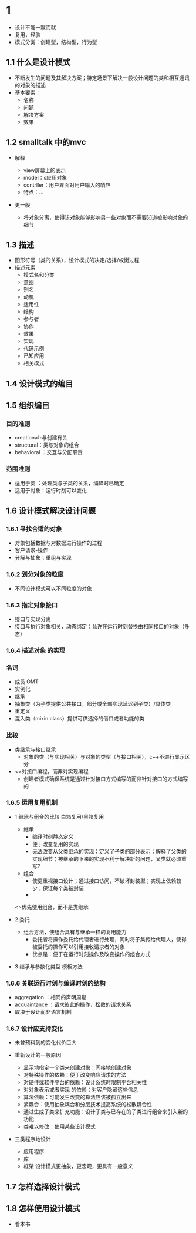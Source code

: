# 1 

- 设计不能一蹴而就
- 复用，经验
- 模式分类：创建型，结构型，行为型

## 1.1 什么是设计模式

- 不断发生的问题及其解决方案；特定场景下解决一般设计问题的类和相互通讯的对象的描述
- 基本要素：
  - 名称
  - 问题
  - 解决方案
  - 效果

## 1.2 smalltalk 中的mvc

- 解释

  - view屏幕上的表示
  - model：s应用对象
  - contrller：用户界面对用户输入的响应 
  - 特点：...

- 更一般
  - 将对象分离，使得该对象能够影响另一些对象而不需要知道被影响对象的细节

## 1.3 描述
- 图形符号（类的关系），设计模式的决定/选择/权衡过程
- 描述元素
  - 模式名和分类
  - 意图
  - 别名
  - 动机
  - 适用性
  - 结构
  - 参与者
  - 协作
  - 效果
  - 实现
  - 代码示例
  - 已知应用 
  - 相关模式 

## 1.4 设计模式的编目

## 1.5 组织编目
### 目的准则
- creational :与创建有关
- structural：类与对象的组合
- behavioral ：交互与分配职责

### 范围准则
- 适用于类  ：处理类与子类的关系，编译时已确定
- 适用于对象：运行时刻可以变化

## 1.6 设计模式解决设计问题
### 1.6.1 寻找合适的对象
- 对象包括数据与对数据进行操作的过程
- 客户请求-操作
- 分解与抽象；重组与实现

### 1.6.2 划分对象的粒度
- 不同设计模式可以不同粒度的对象

### 1.6.3 指定对象接口
- 接口与实现分离
- 接口与执行对象相关，动态绑定：允许在运行时刻替换由相同接口的对象（多态）

### 1.6.4 描述对象 的实现 

### 名词
- 成员 OMT
- 实例化
- 继承 
- 抽象类（为子类提供公共接口，部分或全部实现延迟到子类）/具体类
- 重定义
- 混入类（mixin class）提供可供选择的借口或者功能的类

### 比较
- 类继承与接口继承
  - 对象的类（与实现相关）与对象的类型（与接口相关），c++不进行显示区分
- <>对接口编程，而非对实现编程
  - 创建者模式确保系统是通过针对接口方式编写的而非针对接口的方式编写的

### 1.6.5 运用复用机制
- 1 继承与组合的比较 白箱复用/黑箱复用
  - 继承
    - 编译时刻静态定义
    - 便于改变复用的实现
    - 无法改变从父类继承的实现；定义了子类的部分表示；解释了父类的实现细节；被继承的下来的实现不利于解决新的问题，父类就必须重写?
  - 组合
    - 使更重视接口设计；通过接口访问，不破坏封装型；实现上依赖较少；保证每个类被封装
    - 
  <>优先使用组合，而不是类继承
  
- 2 委托
  - 组合方法，使组合具有与继承一样的复用能力
    - 委托者将操作委托给代理者进行处理，同时将子集传给代理人，使得被委托的操作可以引用接收请求者的对象
    - 优点是：便于在运行时刻操作及改变操作的组合方式 

- 3 继承与参数化类型
  模板方法
  
  
### 1.6.6 关联运行时刻与编译时刻的结构
- aggregation ：相同的声明周期
- acquaintance ：请求彼此的操作，松散的请求关系
- 取决于设计而非语言机制

### 1.6.7 设计应支持变化 
- 未曾预料到的变化代价巨大
- 重新设计的一般原因
  - 显示地指定一个类来创建对象：间接地创建对象
  - 对特殊操作的依赖：便于改变响应请求的方法
  - 对硬件或软件平台的依赖：设计系统时限制平台相关性
  - 对对象表示或者实现 的依赖：对客户隐藏这些信息
  - 算法依赖：可能发生改变的算法应该被孤立出来
  - 紧耦合：使用抽象耦合和分层技术提高系统的松散耦合性
  - 通过生成子类来扩充功能：设计子类与已存在的子类进行组合来引入新的功能
  - 类难以修改：使用某些设计模式

- 三类程序地设计
  - 应用程序
  - 库
  - 框架 设计模式更抽象，更宏观，更具有一般意义
  
## 1.7 怎样选择设计模式
## 1.8 怎样使用设计模式

- 看本书